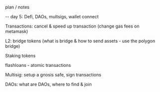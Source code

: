 plan / notes 

--
day 5: Defi, DAOs, multsigs, wallet connect

Transactions: cancel & speed up transaction (change gas fees on metamask)

L2: bridge tokens (what is bridge & how to send assets - use the polygon bridge) 

Staking tokens 

flashloans - atomic transactions

Multisig: setup a gnosis safe, sign transactions 

DAOs: what are DAOs, where to find & join 

